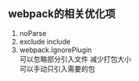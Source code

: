 ## webpack的相关优化项
1. noParse
2. exclude include
3. webpack.IgnorePlugin  
   可以忽略部分引入文件 减少打包大小  
   可以手动只引入需要的包
